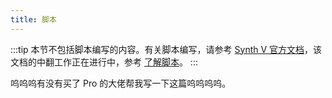 ```yaml
---
title: 脚本
---
```


:::tip
本节不包括脚本编写的内容。有关脚本编写，请参考 [Synth V 官方文档](https://dreamtonics.com/synthv/scripting)，该文档的中翻工作正在进行中，参考 [了解脚本](../../api/about.md)。
:::

呜呜呜有没有买了 Pro 的大佬帮我写一下这篇呜呜呜呜。